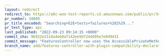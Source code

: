 ```yaml
---
layout: redirect
redirect_to: https://a8c-woo-test-reports.s3.amazonaws.com/public/pr/34800/api/index.html
pr_number: 34800
pr_title_encoded: "Searching+E2E+tests+failures+%282%29..."
pr_test_type: api
last_published: "2022-09-23 09:14:15 +0000"
commit_sha: 9b922e231da4e60af142ee9d724dd95e7e9d9431
commit_message: "FeaturesController now uses the AccessiblePrivateMethods trait"
branch_name: add/features-controller-with-plugin-compatibility-declaration-investigate-e2e-failures
---
```

